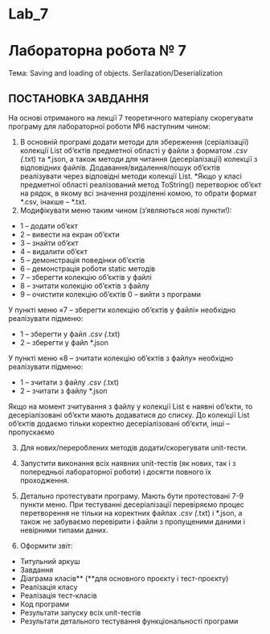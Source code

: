 # Lab_7

# Лабораторна робота № 7
Тема: Saving and loading of objects. Serilazation/Deserialization

## ПОСТАНОВКА ЗАВДАННЯ

На основі отриманого на лекції 7 теоретичного матеріалу скорегувати програму для лабораторної роботи №6 наступним чином:

1.	В основній програмі додати методи для збереження (серіалізації) колекції List об’єктів предметної області у файли з форматом *.csv (*.txt) та *.json, а також методи для читання (десеріалізації) колекції з відповідних файлів. Додавання/видалення/пошук об’єктів реалізувати через відповідні методи колекції List<T>. 
*Якщо у класі предметної області реалізований метод ToString() перетворює об’єкт на рядок, в якому всі значення розділенні комою, то обрати формат *.csv, інакше – *.txt.
2.	Модифікувати меню таким чином (з’являються нові пункти!):
- 1 – додати об’єкт
- 2 – вивести на екран об’єкти
- 3 – знайти об’єкт
- 4 – видалити об’єкт
- 5 – демонстрація поведінки об’єктів
- 6 – демонстрація роботи static методів
- 7 – зберегти колекцію об’єктів у файлі
- 8 – зчитати колекцію об’єктів з файлу
- 9 – очистити колекцію об’єктів 0 – вийти з програми

У пункті меню «7 – зберегти колекцію об’єктів у файлі» необхідно реалізувати підменю:
- 1 – зберегти у файл *.csv (*.txt)
- 2 – зберегти у файл *.json

У пункті меню «8 – зчитати колекцію об’єктів з файлу» необхідно реалізувати підменю:
- 1 – зчитати з файлу *.csv (*.txt)
- 2 – зчитати з файлу *.json

Якщо на момент зчитування з файлу у колекції List є наявні об’єкти, то десеріалізовані об’єкти мають додаватися до списку.
До колекції List об’єктів додаємо тільки коректно десеріалізовані об’єкти, інші – пропускаємо

3.	Для нових/перероблених методів додати/скорегувати unit-тести.
4.	Запустити виконання всіх наявних unit-тестів (як нових, так і з попередньої лабораторної роботи) і досягти повного їх проходження.
5.	Детально протестувати програму. Мають бути протестовані 7-9 пункти меню. При тестуванні десеріалізації перевіряємо процес перетворення не тільки на коректних файлах *.csv (*.txt) і *.json, а також не забуваємо перевірити і файли з пропущеними даними і невірними типами даних.

6.	Оформити звіт:
-	Титульний аркуш
-	Завдання
- Діаграма класів** (**для основного проєкту і тест-проєкту)
-	Реалізація класу
-	Реалізація тест-класів
-	Код програми
-	Результати запуску всіх unit-тестів
-	Результати детального тестування функціональності програми



